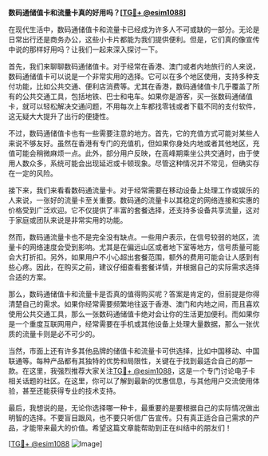 **数码通储值卡和流量卡真的好用吗？[[TG💪+ @esim1088](https://t.me/s/esim1088)]**

在现代生活中，数码通储值卡和流量卡已经成为许多人不可或缺的一部分。无论是日常出行还是商务办公，这些小卡片都能为我们提供便利。但是，它们真的像宣传中说的那样好用吗？让我们一起来深入探讨一下。

首先，我们来聊聊数码通储值卡。对于经常在香港、澳门或者内地旅行的人来说，数码通储值卡可以说是一个非常实用的选择。它可以在多个地区使用，支持多种支付功能，比如公共交通、便利店消费等。尤其在香港，数码通储值卡几乎覆盖了所有的公共交通工具，包括地铁、巴士和电车。如果你是游客，买一张数码通储值卡，就可以轻松解决交通问题，不用每次上车都找零钱或者下载不同的支付软件，这无疑大大提升了出行的便捷性。

不过，数码通储值卡也有一些需要注意的地方。首先，它的充值方式可能对某些人来说不够友好。虽然在香港有专门的充值机，但如果你身处内地或者其他地区，充值可能会稍微麻烦一点。此外，部分用户反映，在高峰期乘坐公共交通时，由于使用人数众多，系统可能会出现延迟或卡顿现象。尽管这种情况并不常见，但确实存在一定的风险。

接下来，我们来看看数码通流量卡。对于经常需要在移动设备上处理工作或娱乐的人来说，一张好的流量卡至关重要。数码通的流量卡以其稳定的网络连接和实惠的价格受到广泛欢迎。它不仅提供了丰富的套餐选择，还支持多设备共享流量，这对于家庭或团队来说是非常实用的功能。

然而，数码通流量卡也不是完全没有缺点。一些用户表示，在信号较弱的地区，流量卡的网络速度会受到影响。尤其是在偏远山区或者地下室等地方，信号质量可能会大打折扣。另外，如果用户不小心超出套餐范围，额外的费用可能会让人感到有些心疼。因此，在购买之前，建议仔细查看套餐详情，并根据自己的实际需求选择合适的方案。

那么，数码通储值卡和流量卡是否真的值得购买呢？答案是肯定的，但前提是你得清楚自己的需求。如果你经常需要频繁地往返于香港、澳门和内地之间，而且喜欢使用公共交通工具，那么一张数码通储值卡绝对会让你的生活更加便利。而如果你是一个重度互联网用户，经常需要在手机或其他设备上处理大量数据，那么一张优质的流量卡则是必不可少的。

当然，市面上还有许多其他品牌的储值卡和流量卡可供选择，比如中国移动、中国联通等。每种产品都有其独特的优势和局限性，关键在于找到最适合自己的那一款。在这里，我强烈推荐大家关注[TG💪+ @esim1088](https://t.me/s/esim1088)，这是一个专门讨论电子卡相关话题的社区。在这里，你可以了解到最新的优惠信息，与其他用户交流使用体验，甚至还能获得专业的技术支持。

最后，我想说的是，无论你选择哪一种卡，最重要的是要根据自己的实际情况做出明智的选择。不要盲目跟风，也不要只听信广告宣传。只有真正适合自己需求的产品，才能带来最大的价值。希望这篇文章能帮助到正在纠结中的朋友们！

[[TG💪+ @esim1088](https://t.me/s/esim1088) ![Image](https://i.postimg.cc/4NQfJmqS/Snipaste-2025-05-13-00-14-12.png)]